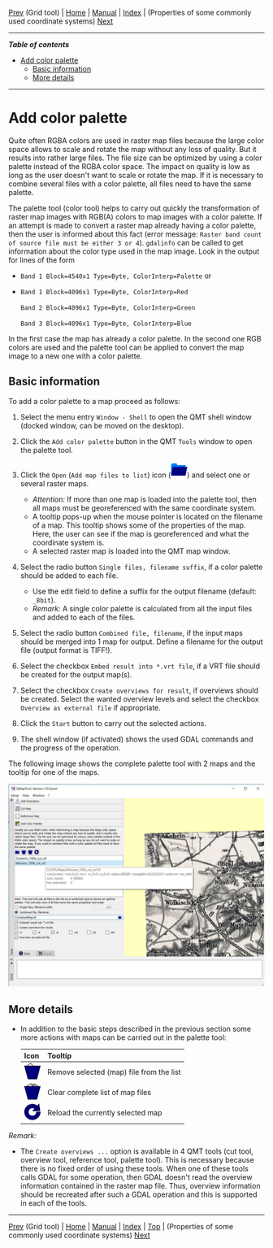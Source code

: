 [Prev](GridTool) (Grid tool) | [Home](QMTHome) | [Manual](QMTDocMain) | [Index](QMTAxAdvIndex) | (Properties of some commonly used coordinate systems) [Next](EpsgOverview)
- - -

***Table of contents***

* [Add color palette](#markdown-header-add-color-palette)
    * [Basic information](#markdown-header-basic-information)
    * [More details   ](#markdown-header-more-details)

* * * * * * * * * *
 
# Add color palette

Quite often RGBA colors are used in raster map files because the large 
color space allows to scale and rotate the map without any loss
of quality. But it results into rather large files. The file size can
be optimized by using a color palette instead of the RGBA color space.
The impact on quality is low as long as the user doesn't want to scale or 
rotate the map. If it is necessary to combine several files with a color palette, all 
files need to have the same palette.

The palette tool (color tool) helps to carry out quickly the transformation of raster map images with RGB(A) colors to map images with a color palette.
If an attempt is made to convert a raster map already having a color palette, then the user is informed about this fact (error message: 
`Raster band count of source file must be either 3 or 4`). `gdalinfo` can be called to get information about the color type used in the map image.
Look in the output for lines of the form

* `Band 1 Block=4540x1 Type=Byte, ColorInterp=Palette` or
* `Band 1 Block=4096x1 Type=Byte, ColorInterp=Red`

    `Band 2 Block=4096x1 Type=Byte, ColorInterp=Green`
  
    `Band 3 Block=4096x1 Type=Byte, ColorInterp=Blue`
  
In the first case the map has already a color palette. In the second one RGB colors are used and the palette tool can be applied to convert the map image to 
a new one with a color palette.  


## Basic information

To add a color palette to a map proceed as follows:

1. Select the menu entry `Window - Shell` to open the QMT shell window (docked window, can be moved on the desktop).
1. Click the `Add color palette` button in the QMT `Tools` window to open the palette tool.
1. Click the `Open` (`Add map files to list`) icon (![](QMapTool/images/PathBlue.png)) and select one or several raster maps. 

     * _Attention:_ If more than one map is loaded into the palette tool, then all maps must be georeferenced with the same coordinate system.
     * A tooltip pops-up when the mouse pointer is located on the filename of a map. This tooltip shows some of the properties of the map. Here, the
       user can see if the map is georeferenced and what the coordinate system is.
     * A selected raster map is loaded into the QMT map window. 
     
1. Select the radio button `Single files, filename suffix`, if a color palette should be added to each file. 

     * Use the edit field to define a suffix for the output filename (default: `_8bit`).
     * _Remark:_ A single color palette is calculated from all the input files and added to each of the files.
   
1. Select the radio button `Combined file, filename`, if the input maps should be merged into 1 map for output. Define a filename
   for the output file (output format is TIFF!).
1. Select the checkbox `Embed result into *.vrt file`, if a VRT file should be created for the output map(s).
1. Select the checkbox `Create overviews for result`, if overviews should be created. Select the wanted overview levels
   and select the checkbox `Overview as external file` if appropriate.
1. Click the `Start` button to carry out the selected actions.  
1. The shell window (if activated) shows the used GDAL commands and the progress of the operation.

The following image shows the complete palette tool with 2 maps and the tooltip for one of the maps.
 

![Palette tool](QMapTool/images/PaletteTool.jpg "Palette tool")

## More details   

* In addition to the basic steps described in the previous section some more actions with maps can be carried out in the palette tool:

    | Icon | Tooltip |
    |------|---------|
    | ![](QMapTool/images/DeleteOne.png) | Remove selected (map) file from the list |
    | ![](QMapTool/images/DeleteMultiple.png) | Clear complete list of map files | 
    | ![](QMapTool/images/Reload.png) | Reload the currently selected map | 
 

_Remark:_ 

* The `Create overviews ...` option is available in 4 QMT tools (cut tool, overview tool, reference tool, palette tool). This is necessary because there is no fixed order of
  using these tools. When one of these tools calls GDAL for some operation, then GDAL doesn't read the overview information contained in the raster map file. Thus, overview 
  information should be recreated after such a GDAL operation and this is supported in each of the tools.
  
 
- - -
[Prev](GridTool) (Grid tool) | [Home](QMTHome) | [Manual](QMTDocMain) | [Index](QMTAxAdvIndex) | [Top](#) | (Properties of some commonly used coordinate systems) [Next](EpsgOverview)
